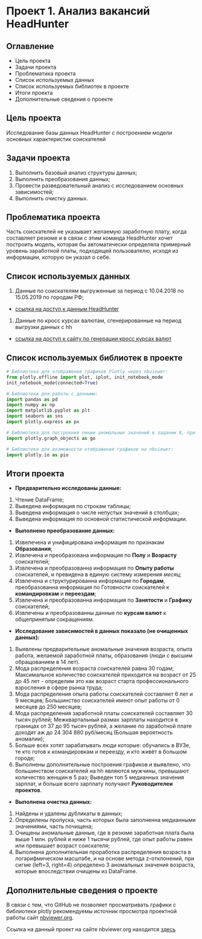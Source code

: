 # Проект 1. Анализ вакансий HeadHunter

## Оглавление
- Цель проекта
- Задачи проекта
- Проблематика проекта
- Список используемых данных
- Список используемых библиотек в проекте
- Итоги проекта
- Дополнительные сведения о проекте

## Цель проекта
Исследование базы данных HeadHunter c построением модели основных характеристик соискателей

## Задачи проекта
1. Выполнить базовый анализ структуры данных;
1. Выполнить преобразования данных;
1. Провести разведовательный анализ с исследованием основных зависимостей;
1. Выполнить очистку  данных.

## Проблематика проекта
Часть соискателей не указывает желаемую заработную плату, когда составляет резюме и в связи с этим команда HeadHunter хочет построить модель, которая бы автоматически определяла примерный уровень заработной платы, подходящей пользователю, исходя из информации, которую он указал о себе.

## Список используемых данных
1. Данные по соискателям выгруженные за период с 10.04.2018 по 15.05.2019 по городам РФ;
- [ссылка на доступ к данным HeadHunter](https://drive.google.com/file/d/1MlY1ibOSJj2YLUXrhP8Pqqz6JvBYq0sw/view)
1. Данные по кросс курсах валютам, сгенерированные на период выгрузки данных с hh
 - [ссылка на доступ к сайту по генерации кросс курсах валют](https://mfd.ru/)

## Список используемых библиотек в проекте

```python
# Библиотека для отображения графиков Plotly через nbviewer:
from plotly.offline import plot, iplot, init_notebook_mode
init_notebook_mode(connected=True)

# Библиотеки для работы с данными:
import pandas as pd
import numpy as np
import matplotlib.pyplot as plt
import seaborn as sns
import plotly.express as px

# Библиотека для построения линии аномальных значений в задании 8, при построении графика в plotly:
import plotly.graph_objects as go

# Библиотека для возможности отображения графиков на nbviewer:
import plotly.io as pio
```

## Итоги проекта
- **Предварительно исследованы данные:**
1. Чтение DataFrame;
1. Выведена информация по строкам таблицы;
1. Выведена информация о числе непустых значений в столбцах;
1. Выведена информация по основной статистической информации.
-  **Выполнено преобразование данных:**
1. Извелечена и унифицирована информация по признакам **Образования**;
1. Извлечена и преобразована информация по **Полу** и **Возрасту** соискателей;
1. Извлечена и преобразованна информация по **Опыту работы** соискателей, и превидена в единую систему измерения *месяц*;
1. Извлечена и структурированна информация по **Городам**, преобразованна информация по Готовности соискателей к **командировкам** и **переездам**;
1. Извлечена и преобразованна информация по **Занятости** и **Графику** соискателей;
1. Извлечены и преобразованны данные по **курсам валют** к общепринятым сокращениям.
- **Исследование зависимостей в данных показало (не очищенных данных):**
1. Выявлены предварительные аномальные значения возраста, опыта работа, желаемой заработной платы, образования (люди с высшим обращованием в 14 лет).
1. Мода распределения возраста соискателей равна 30 годам; Максимальное количество соискателей приходится на возраст от 25 до 45 лет - определим это как возраст старта профессионального взросления в сфере рынка труда; 
1. Мода распределения опыта работы соискателей составляет 6 лет и 9 месяцев; Большинство соискателей имеют опыт работы от 0 месяцев до 250 месяцев;
1. Мода распределения заработной платы соискателей составляет 30 тысяч рублей; Межквартальный размах зарплаты находится в границах от 37 до 95 тысяч рублей, а желание по заработной плате доходят аж до 24 304 880 руб/месяц (Большая вероятность аномалии);
1. Больше всех хотят зарабатывать люди которые: обучались в ВУЗе, те кто готов к командировкам и переезду, и кто живёт в большом городе;
1. Выполнены дополнительные построения графиков и выявлено, что большинством соискателей на hh являются мужчины, превышают количество женщин в 5 раз; Выведен топ 5 медианных значения зарплат, и больше всего зарплату получают **Руководителеи проектов**.
- **Выполнена очистка данных:**
1. Найдены и удалены дубликаты в данных;
1. Определены пропуска, часть которых была заполненна медианными значениями, часть почищена;
1. Очищены аномальные данные, где в резюме заработная плата была выше 1 млн. рублей и ниже 1 тысячи рублей, где опыт работы равен или превышает возраст соискателя;
1. Выполнена дополнительная проработка распределения возраста в логарифмическом масштабе, и на основе метода z-отклонений, при сигме (left=3, right=4) определено 3 аномальных значения возраста, которые впоследствии очищены из DataFrame.

## Дополнительные сведения о проекте
В связи с тем, что GitHub не позволяет просматривать графики с библиотеки plotly рекомендуемы источник просмотра проектной работы сайт [nbviewer.org](https://nbviewer.org).

Ссылка на данный проект на сайте nbviewer.org находится [здесь](https://nbviewer.org/github/xndrf/Research_hh_part_1/blob/53163129d0123d3a2b1b4627bffe2de8293a128d/Project-1.%20Ноутбук-шаблон.ipynb)